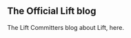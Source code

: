 ## The Official Lift blog

The Lift Committers blog about Lift, here.

<div data-lift="if?extra_true=has_blog">
      <div data-lift="blog.simple"></div>
</div>

[title: Home]: /